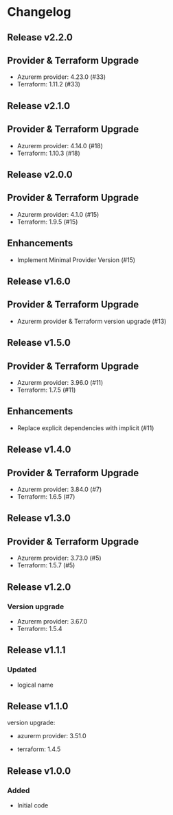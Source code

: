 # Changelog

## Release v2.2.0

## Provider & Terraform Upgrade
- Azurerm provider: 4.23.0 (#33)
- Terraform: 1.11.2 (#33)
   
## Release v2.1.0

## Provider & Terraform Upgrade
- Azurerm provider: 4.14.0 (#18)
- Terraform: 1.10.3 (#18)
   
## Release v2.0.0

## Provider & Terraform Upgrade
- Azurerm provider: 4.1.0 (#15)
- Terraform: 1.9.5 (#15)
## Enhancements
- Implement Minimal Provider Version (#15)
   
## Release v1.6.0

## Provider & Terraform Upgrade

- Azurerm provider & Terraform version upgrade (#13)


   
## Release v1.5.0

## Provider & Terraform Upgrade

- Azurerm provider: 3.96.0 (#11)
- Terraform: 1.7.5 (#11)

## Enhancements

- Replace explicit dependencies with implicit (#11)
   
## Release v1.4.0

## Provider & Terraform Upgrade
- Azurerm provider: 3.84.0 (#7)
- Terraform: 1.6.5 (#7)
   
## Release v1.3.0

## Provider & Terraform Upgrade
- Azurerm provider: 3.73.0 (#5)
- Terraform: 1.5.7 (#5)

   
## Release v1.2.0

### Version upgrade
- Azurerm provider: 3.67.0
- Terraform: 1.5.4
   
## Release v1.1.1

### Updated

- logical name
   
## Release v1.1.0

version upgrade:

- azurerm provider: 3.51.0

- terraform: 1.4.5

   
## Release v1.0.0

### Added
- Initial code
   